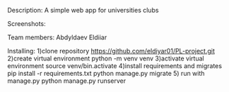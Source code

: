 Description:
A simple web app for universities clubs

Screenshots:

Team members:
Abdyldaev Eldiiar

Installing:
1)clone repository
https://github.com/eldiyar01/PL-project.git
2)create virtual environment
python -m venv venv
3)activate virtual environment
source venv/bin.activate
4)install requirements and migrates
pip install -r requirements.txt
python manage.py migrate
5) run with manage.py
python manage.py runserver

